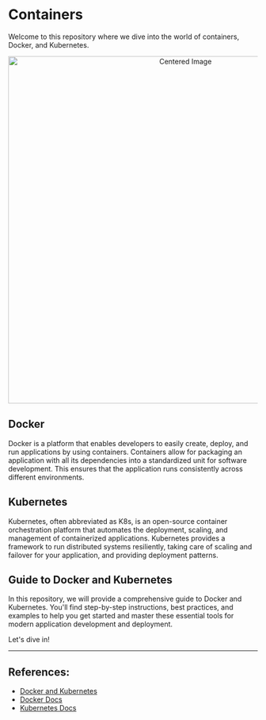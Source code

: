 # Containers
Welcome to this repository where we dive into the world of containers, Docker, and Kubernetes.

<div align="center">
  <img src="https://sue.eu/wp-content/uploads/sites/6/2022/09/1.png" alt="Centered Image" width=700>
</div>

## Docker

Docker is a platform that enables developers to easily create, deploy, and run applications by using containers. Containers allow for packaging an application with all its dependencies into a standardized unit for software development. This ensures that the application runs consistently across different environments.

## Kubernetes

Kubernetes, often abbreviated as K8s, is an open-source container orchestration platform that automates the deployment, scaling, and management of containerized applications. Kubernetes provides a framework to run distributed systems resiliently, taking care of scaling and failover for your application, and providing deployment patterns.

## Guide to Docker and Kubernetes

In this repository, we will provide a comprehensive guide to Docker and Kubernetes. You'll find step-by-step instructions, best practices, and examples to help you get started and master these essential tools for modern application development and deployment.

Let's dive in!



---
## References:
- [Docker and Kubernetes](https://youtu.be/PrusdhS2lmo?si=mg3Tu_7vKKJQxyYp)
- [Docker Docs](https://docs.docker.com/)
- [Kubernetes Docs](https://kubernetes.io/docs/home/)
